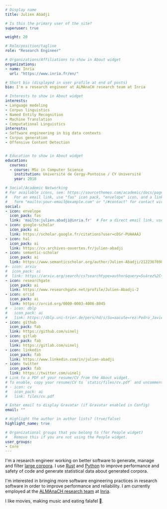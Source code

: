 ```yaml
---
# Display name
title: Julien Abadji

# Is this the primary user of the site?
superuser: true

weight: 20

# Role/position/tagline
role: "Research Engineer"

# Organizations/Affiliations to show in About widget
organizations: 
- name: Inria
  url: "https://www.inria.fr/en/"

# Short bio (displayed in user profile at end of posts)
bio: I'm a research engineer at ALMAnaCH research team at Inria

# Interests to show in About widget
interests:
- Language modeling
- Corpus linguistics
- Named Entity Recognition
- Machine Translation
- Computational Linguistics
interests:
- Software engineering in big data contexts
- Corpus generation
- Offensive Content Detection


# Education to show in About widget
education:
  courses:
  - course: MSc in Computer Science
    institution: Université de Cergy-Pontoise / CY Université
    year: 2018

# Social/Academic Networking
# For available icons, see: https://sourcethemes.com/academic/docs/page-builder/#icons
#   For an email link, use "fas" icon pack, "envelope" icon, and a link in the
#   form "mailto:your-email@example.com" or "/#contact" for contact widget.
social:
- icon: envelope
  icon_pack: fas
  link: 'mailto:julien.abadji@inria.fr'  # For a direct email link, use "mailto:test@example.org".
- icon: google-scholar
  icon_pack: ai
  link: https://scholar.google.fr/citations?user=cDSr-PUAAAAJ
- icon: hal
  icon_pack: ai
  link: https://cv.archives-ouvertes.fr/julien-abadji
- icon: semantic-scholar
  icon_pack: ai
  link: https://www.semanticscholar.org/author/Julien-Abadji/2122367898
#- icon: arxiv
#  icon_pack: ai
#  link: https://arxiv.org/search/cs?searchtype=author&query=Suárez%2C+P+J+O
- icon: researchgate
  icon_pack: ai
  link: https://www.researchgate.net/profile/Julien-Abadji-2
- icon: orcid
  icon_pack: ai
  link: https://orcid.org/0000-0003-4006-8045
# - icon: dblp
#   icon_pack: ai
#   link: https://dblp.uni-trier.de/pers/hd/s/Su=aacute=rez:Pedro_Javier_Ortiz
- icon: github
  icon_pack: fab
  link: https://github.com/uinelj
- icon: gitlab
  icon_pack: fab
  link: https://gitlab.com/uinelj
- icon: linkedin
  icon_pack: fab
  link: https://www.linkedin.com/in/julien-abadji
- icon: twitter
  icon_pack: fab
  link: https://twitter.com/uinelj
# Link to a PDF of your resume/CV from the About widget.
# To enable, copy your resume/CV to `static/files/cv.pdf` and uncomment the lines below.
# - icon: cv
#   icon_pack: ai
#   link: files/cv.pdf

# Enter email to display Gravatar (if Gravatar enabled in Config)
email: ""

# Highlight the author in author lists? (true/false)
highlight_name: true

# Organizational groups that you belong to (for People widget)
#   Remove this if you are not using the People widget.
user_groups:
- Core
---
```


I'm a research engineer working on better software to generate, manage and filter [large corpora](https://oscar-corpus.com). I use [Rust](https://rust-lang.org) and [Python](https://python.org) to improve performance and safety of code and generate statistical data about generated corpora. 

I'm interested in bringing more software engineering practices in research software in order to improve performance and reliability.
I am currently employed at the [ALMAnaCH research team](https://team.inria.fr/almanach) at [Inria](https://www.inria.fr/en/). 

I like movies, making music and eating falafel 🧆.
